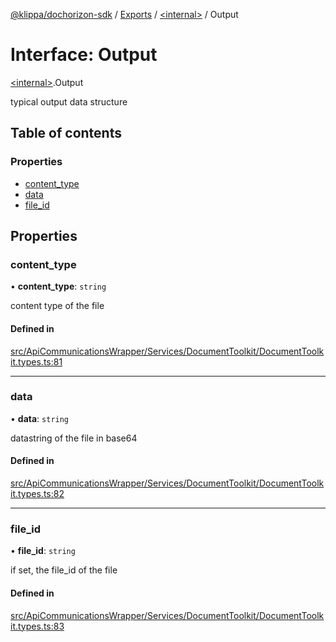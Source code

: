 [@klippa/dochorizon-sdk](../README.md) / [Exports](../modules.md) / [\<internal\>](../modules/internal_.md) / Output

# Interface: Output

[\<internal\>](../modules/internal_.md).Output

typical output data structure

## Table of contents

### Properties

- [content\_type](internal_.Output.md#content_type)
- [data](internal_.Output.md#data)
- [file\_id](internal_.Output.md#file_id)

## Properties

### content\_type

• **content\_type**: `string`

content type of the file

#### Defined in

[src/ApiCommunicationsWrapper/Services/DocumentToolkit/DocumentToolkit.types.ts:81](https://github.com/klippa-app/js-dochorizon-sdk/blob/205a2fd/src/ApiCommunicationsWrapper/Services/DocumentToolkit/DocumentToolkit.types.ts#L81)

___

### data

• **data**: `string`

datastring of the file in base64

#### Defined in

[src/ApiCommunicationsWrapper/Services/DocumentToolkit/DocumentToolkit.types.ts:82](https://github.com/klippa-app/js-dochorizon-sdk/blob/205a2fd/src/ApiCommunicationsWrapper/Services/DocumentToolkit/DocumentToolkit.types.ts#L82)

___

### file\_id

• **file\_id**: `string`

if set, the file_id of the file

#### Defined in

[src/ApiCommunicationsWrapper/Services/DocumentToolkit/DocumentToolkit.types.ts:83](https://github.com/klippa-app/js-dochorizon-sdk/blob/205a2fd/src/ApiCommunicationsWrapper/Services/DocumentToolkit/DocumentToolkit.types.ts#L83)
